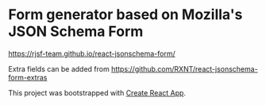 # Form generator based on Mozilla's JSON Schema Form
https://rjsf-team.github.io/react-jsonschema-form/

Extra fields can be added from https://github.com/RXNT/react-jsonschema-form-extras

This project was bootstrapped with [Create React App](https://github.com/facebook/create-react-app).

